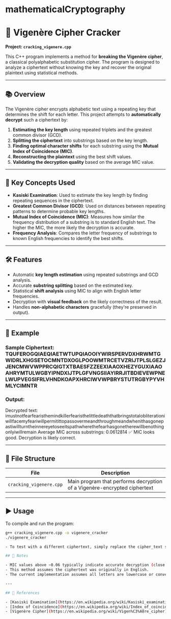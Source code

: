 # mathematicalCryptography

# 🔐 Vigenère Cipher Cracker  
**Project: `cracking_vigenere.cpp`**

This C++ program implements a method for **breaking the Vigenère cipher**, a classical polyalphabetic substitution cipher. The program is designed to analyze a ciphertext without knowing the key and recover the original plaintext using statistical methods.

---

## 📚 Overview

The Vigenère cipher encrypts alphabetic text using a repeating key that determines the shift for each letter. This project attempts to **automatically decrypt** such a ciphertext by:

1. **Estimating the key length** using repeated triplets and the greatest common divisor (GCD).
2. **Splitting the ciphertext** into substrings based on the key length.
3. **Finding optimal character shifts** for each substring using the **Mutual Index of Coincidence (MIC)**.
4. **Reconstructing the plaintext** using the best shift values.
5. **Validating the decryption quality** based on the average MIC value.

---

## 🧠 Key Concepts Used

- **Kasiski Examination**: Used to estimate the key length by finding repeating sequences in the ciphertext.
- **Greatest Common Divisor (GCD)**: Used on distances between repeating patterns to determine probable key lengths.
- **Mutual Index of Coincidence (MIC)**: Measures how similar the frequency distribution of a substring is to standard English text. The higher the MIC, the more likely the decryption is accurate.
- **Frequency Analysis**: Compares the letter frequency of substrings to known English frequencies to identify the best shifts.

---

## 🛠️ Features

- Automatic **key length estimation** using repeated substrings and GCD analysis.
- Accurate **substring splitting** based on the estimated key.
- Statistical **shift analysis** using MIC to align with English letter frequencies.
- Decryption with **visual feedback** on the likely correctness of the result.
- Handles **non-alphabetic characters** gracefully (they're preserved in output).

---

## 🧪 Example

### Sample Ciphertext: TQUFEROGQIAEQIAETWTUPQIAOOIYWIRSPERVDXHRWMTGWIDRLXHGSETOCMNTDXOGLPOOWMTRCETVZRIJTPLSLGEZJJENCMWVWPPRCQIGTXTBAESFZZEEXIAAOXHEZYGUXIAAOAHRYMTULWGBYIPNDXIJTPLGFVNGSIIAYIRRJITBDIEVEWPNELWUPVEGSIFRLVHNDKOAPXHRCIWVWPBRYSTUTRGBYPYVHMLYCIMNTR

### Output: 
Decrypted text: imustnotfearfearisthemindkillerfearisthelittledeaththatbringstotalobliterationiwillfacemyfeariwillpermitittopassovermeandthroughmeandwhenithasgonepastiwillturntheinnereyetoseeitspathwherethefearhasgonetherewillbenothingonlyiwillremain
Average MIC across substrings: 0.0612814
✅ MIC looks good. Decryption is likely correct.


---

## 📁 File Structure

| File | Description |
|------|-------------|
| `cracking_vigenere.cpp` | Main program that performs decryption of a Vigenère-encrypted ciphertext |

---

## ▶️ Usage

To compile and run the program:

```bash
g++ cracking_vigenere.cpp -o vigenere_cracker
./vigenere_cracker

- To test with a different ciphertext, simply replace the cipher_text string in main().

## 📌 Notes

- MIC values above ~0.06 typically indicate accurate decryption (close to English letter distribution).
- This method assumes the ciphertext was originally in English.
- The current implementation assumes all letters are lowercase or converts them to lowercase.

---

## 📖 References

- [Kasiski Examination](https://en.wikipedia.org/wiki/Kasiski_examination)
- [Index of Coincidence](https://en.wikipedia.org/wiki/Index_of_coincidence)
- [Vigenère Cipher](https://en.wikipedia.org/wiki/Vigen%C3%A8re_cipher)



